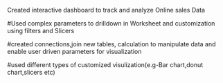 Created interactive dashboard to track and analyze Online sales Data

#Used complex parameters to drilldown in Worksheet and customization using filters and Slicers

#created connections,join new tables, calculation to manipulate data and enable user driven parameters for visualization

#used different types of customized visulization(e.g-Bar chart,donut chart,slicers etc)
